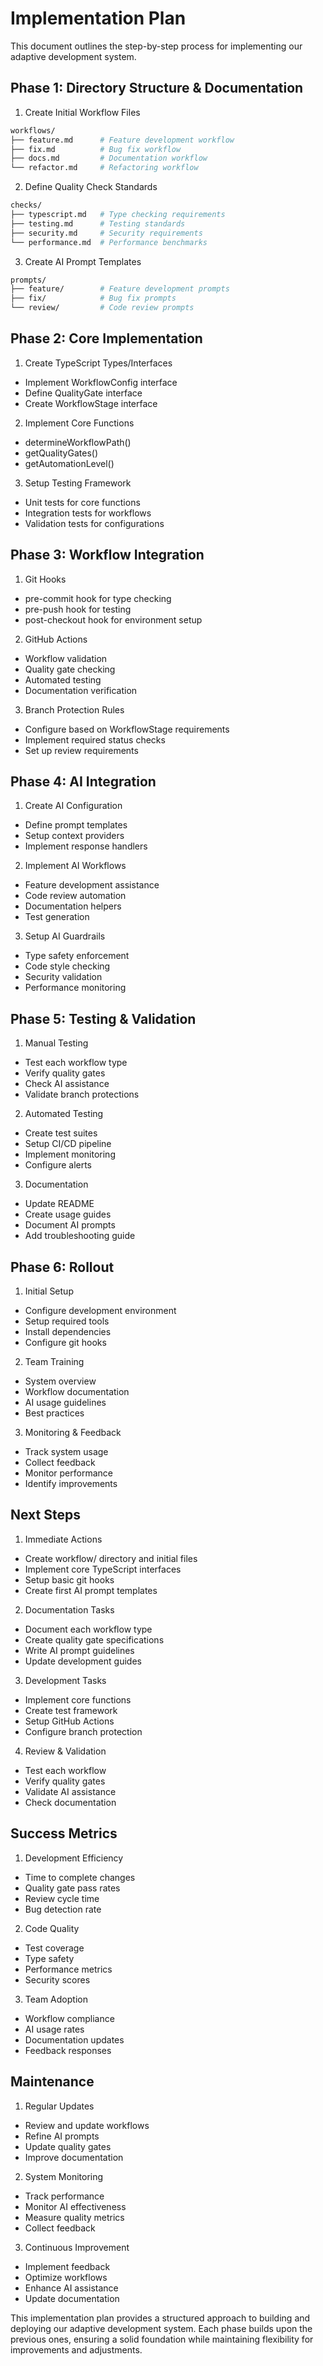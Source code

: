 # Implementation Plan

This document outlines the step-by-step process for implementing our adaptive development system.

## Phase 1: Directory Structure & Documentation

1. Create Initial Workflow Files
```bash
workflows/
├── feature.md      # Feature development workflow
├── fix.md          # Bug fix workflow  
├── docs.md         # Documentation workflow
└── refactor.md     # Refactoring workflow
```

2. Define Quality Check Standards
```bash
checks/
├── typescript.md   # Type checking requirements
├── testing.md      # Testing standards
├── security.md     # Security requirements
└── performance.md  # Performance benchmarks
```

3. Create AI Prompt Templates
```bash
prompts/
├── feature/        # Feature development prompts
├── fix/            # Bug fix prompts
└── review/         # Code review prompts
```

## Phase 2: Core Implementation

1. Create TypeScript Types/Interfaces
- Implement WorkflowConfig interface
- Define QualityGate interface
- Create WorkflowStage interface

2. Implement Core Functions
- determineWorkflowPath()
- getQualityGates()
- getAutomationLevel()

3. Setup Testing Framework
- Unit tests for core functions
- Integration tests for workflows
- Validation tests for configurations

## Phase 3: Workflow Integration

1. Git Hooks
- pre-commit hook for type checking
- pre-push hook for testing
- post-checkout hook for environment setup

2. GitHub Actions
- Workflow validation
- Quality gate checking
- Automated testing
- Documentation verification

3. Branch Protection Rules
- Configure based on WorkflowStage requirements
- Implement required status checks
- Set up review requirements

## Phase 4: AI Integration

1. Create AI Configuration
- Define prompt templates
- Setup context providers
- Implement response handlers

2. Implement AI Workflows
- Feature development assistance
- Code review automation
- Documentation helpers
- Test generation

3. Setup AI Guardrails
- Type safety enforcement
- Code style checking
- Security validation
- Performance monitoring

## Phase 5: Testing & Validation

1. Manual Testing
- Test each workflow type
- Verify quality gates
- Check AI assistance
- Validate branch protections

2. Automated Testing
- Create test suites
- Setup CI/CD pipeline
- Implement monitoring
- Configure alerts

3. Documentation
- Update README
- Create usage guides
- Document AI prompts
- Add troubleshooting guide

## Phase 6: Rollout

1. Initial Setup
- Configure development environment
- Setup required tools
- Install dependencies
- Configure git hooks

2. Team Training
- System overview
- Workflow documentation
- AI usage guidelines
- Best practices

3. Monitoring & Feedback
- Track system usage
- Collect feedback
- Monitor performance
- Identify improvements

## Next Steps

1. Immediate Actions
- Create workflow/ directory and initial files
- Implement core TypeScript interfaces
- Setup basic git hooks
- Create first AI prompt templates

2. Documentation Tasks
- Document each workflow type
- Create quality gate specifications
- Write AI prompt guidelines
- Update development guides

3. Development Tasks
- Implement core functions
- Create test framework
- Setup GitHub Actions
- Configure branch protection

4. Review & Validation
- Test each workflow
- Verify quality gates
- Validate AI assistance
- Check documentation

## Success Metrics

1. Development Efficiency
- Time to complete changes
- Quality gate pass rates
- Review cycle time
- Bug detection rate

2. Code Quality
- Test coverage
- Type safety
- Performance metrics
- Security scores

3. Team Adoption
- Workflow compliance
- AI usage rates
- Documentation updates
- Feedback responses

## Maintenance

1. Regular Updates
- Review and update workflows
- Refine AI prompts
- Update quality gates
- Improve documentation

2. System Monitoring
- Track performance
- Monitor AI effectiveness
- Measure quality metrics
- Collect feedback

3. Continuous Improvement
- Implement feedback
- Optimize workflows
- Enhance AI assistance
- Update documentation

This implementation plan provides a structured approach to building and deploying our adaptive development system. Each phase builds upon the previous ones, ensuring a solid foundation while maintaining flexibility for improvements and adjustments.
